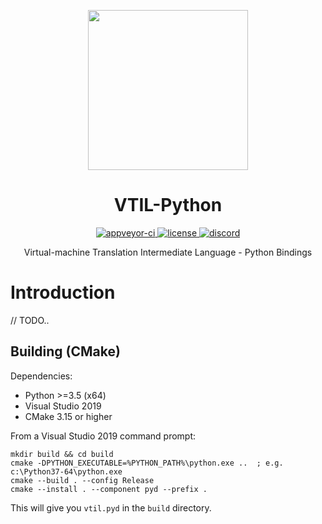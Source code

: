 <p align="center">

  <a href="https://www.vtil.org/">
    <img width="256" heigth="256" src="https://vtil.org/logo.png">
  </a>  

  <h1 align="center">VTIL-Python</h1>

  <p align="center">
    <a href="https://ci.appveyor.com/project/can1357/vtil-python">
      <img src="https://img.shields.io/appveyor/build/can1357/VTIL-Python?logo=appveyor&style=flat-square" alt="appveyor-ci"/>
    </a>
    <a href="https://github.com/vtil-project/vtil-core/blob/master/LICENSE.md">
      <img src="https://img.shields.io/github/license/vtil-project/vtil-core.svg?style=flat-square" alt="license"/>
    </a>
    <a href="https://discord.gg/VdMdkze">
      <img alt="discord" src="https://img.shields.io/discord/724300992023232533?label=chat&logo=Discord&style=flat-square">
    </a>
  </p>

  <p align="center">
    Virtual-machine Translation Intermediate Language - Python Bindings
  </p>
</p>

# Introduction
// TODO..

## Building (CMake)

Dependencies:

- Python >=3.5 (x64)
- Visual Studio 2019
- CMake 3.15 or higher

From a Visual Studio 2019 command prompt:

```
mkdir build && cd build
cmake -DPYTHON_EXECUTABLE=%PYTHON_PATH%\python.exe ..  ; e.g. c:\Python37-64\python.exe
cmake --build . --config Release
cmake --install . --component pyd --prefix .
```

This will give you `vtil.pyd` in the `build` directory.
